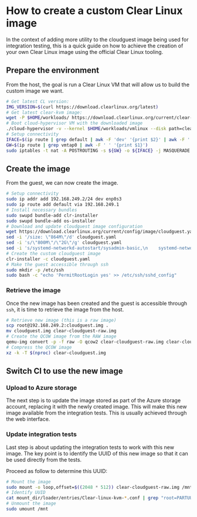# How to create a custom Clear Linux image

In the context of adding more utility to the cloudguest image being used
for integration testing, this is a quick guide on how to achieve the creation
of your own Clear Linux image using the official Clear Linux tooling.

## Prepare the environment

From the host, the goal is run a Clear Linux VM that will allow us to build
the custom image we want.

```bash
# Get latest CL version:
IMG_VERSION=$(curl https://download.clearlinux.org/latest)
# Get latest clear-kvm image:
wget -P $HOME/workloads/ https://download.clearlinux.org/current/clear-${IMG_VERSION}-kvm.img.xz
# Boot cloud-hypervisor VM with the downloaded image
./cloud-hypervisor -v --kernel $HOME/workloads/vmlinux --disk path=clear-30970-kvm.img --cmdline "console=ttyS0 console=hvc0 reboot=k panic=1 nomodules root=/dev/vda3" --cpus 1 --memory size=1G --net tap=,mac=
# Setup connectivity
IFACE=$(ip route | grep default | awk -F 'dev' '{print $2}' | awk -F ' ' '{print $1}')
GW=$(ip route | grep vmtap0 | awk -F ' ' '{print $1}')
sudo iptables -t nat -A POSTROUTING -s ${GW} -o ${IFACE} -j MASQUERADE
```

## Create the image

From the guest, we can now create the image.

```bash
# Setup connectivity
sudo ip addr add 192.168.249.2/24 dev enp0s3
sudo ip route add default via 192.168.249.1
# Install necessary bundles
sudo swupd bundle-add clr-installer
sudo swupd bundle-add os-installer
# Download and update cloudguest image configuration
wget https://download.clearlinux.org/current/config/image/cloudguest.yaml
sed -i '/size: \"864M\"/d' cloudguest.yaml
sed -i 's/\"800M\"/\"2G\"/g' cloudguest.yaml
sed -i 's/systemd-networkd-autostart/sysadmin-basic,\n    systemd-networkd-autostart/g' cloudguest.yaml
# Create the custom cloudguest image
clr-installer -c cloudguest.yaml
# Make the guest accessible through ssh
sudo mkdir -p /etc/ssh
sudo bash -c "echo 'PermitRootLogin yes' >> /etc/ssh/sshd_config"
```

### Retrieve the image

Once the new image has been created and the guest is accessible through
`ssh`, it is time to retrieve the image from the host.

```bash
# Retrieve new image (this is a raw image)
scp root@192.168.249.2:cloudguest.img .
mv cloudguest.img clear-cloudguest-raw.img
# Create the QCOW image from the RAW image
qemu-img convert -p -f raw -O qcow2 clear-cloudguest-raw.img clear-cloudguest.img
# Compress the QCOW image
xz -k -T $(nproc) clear-cloudguest.img
```

## Switch CI to use the new image

### Upload to Azure storage

The next step is to update the image stored as part of the Azure storage
account, replacing it with the newly created image. This will make this
new image available from the integration tests.
This is usually achieved through the web interface.

### Update integration tests

Last step is about updating the integration tests to work with this new image.
The key point is to identify the UUID of this new image so that it can be used
directly from the tests.

Proceed as follow to determine this UUID:

```bash
# Mount the image
sudo mount -o loop,offset=$((2048 * 512)) clear-cloudguest-raw.img /mnt/
# Identify UUID
cat mount_dir/loader/entries/Clear-linux-kvm-*.conf | grep "root=PARTUUID="
# Unmount the image
sudo umount /mnt
```
